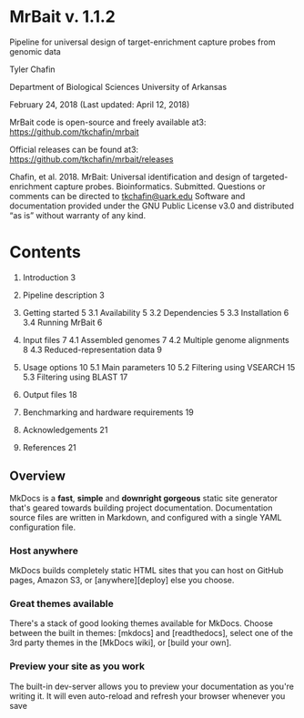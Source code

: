 # MrBait v. 1.1.2

Pipeline for universal design of target-enrichment capture probes from genomic data

Tyler Chafin

Department of Biological Sciences 
University of Arkansas


February 24, 2018
(Last updated: April 12, 2018)


MrBait code is open-source and freely available at3:
https://github.com/tkchafin/mrbait


Official releases can be found at3: 
https://github.com/tkchafin/mrbait/releases



Chafin, et al. 2018. MrBait: Universal identification and design of targeted-enrichment capture probes. Bioinformatics. Submitted. 
Questions or comments can be directed to tkchafin@uark.edu 
Software and documentation provided under the GNU Public License v3.0 and distributed “as is” without warranty of any kind. 


# Contents

1.	Introduction 	3

2.	Pipeline description 	3

3.	Getting started	5
3.1 Availability 	5
3.2 Dependencies 	5
3.3 Installation 	6
3.4 Running MrBait 	6

4.	Input files	7
4.1 Assembled genomes 	7
4.2 Multiple genome alignments 	8
4.3 Reduced-representation data 	9

5.	Usage options	10
5.1 Main parameters 	10
5.2 Filtering using VSEARCH 	15
5.3 Filtering using BLAST 	17

6.	Output files 	18

7.	Benchmarking and hardware requirements 	19

8.	Acknowledgements 	21

9.	References 	21


## Overview

MkDocs is a **fast**, **simple** and **downright gorgeous** static site
generator that's geared towards building project documentation. Documentation
source files are written in Markdown, and configured with a single YAML
configuration file.

### Host anywhere

MkDocs builds completely static HTML sites that you can host on GitHub pages,
Amazon S3, or [anywhere][deploy] else you choose.

### Great themes available

There's a stack of good looking themes available for MkDocs. Choose between
the built in themes: [mkdocs] and [readthedocs], select one of the 3rd
party themes in the [MkDocs wiki], or [build your own].

### Preview your site as you work

The built-in dev-server allows you to preview your documentation as you're
writing it. It will even auto-reload and refresh your browser whenever you save

